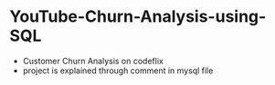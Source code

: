# YouTube-Churn-Analysis-using-SQL

-  Customer Churn Analysis on codeflix
-  project is explained through comment in mysql file
